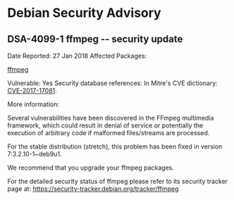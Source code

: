 
Debian Security Advisory
========================


DSA-4099-1 ffmpeg -- security update
------------------------------------



Date Reported:
27 Jan 2018
Affected Packages:

[ffmpeg](https://packages.debian.org/src:ffmpeg)

Vulnerable:
Yes
Security database references:
In Mitre's CVE dictionary: [CVE-2017-17081](https://security-tracker.debian.org/tracker/CVE-2017-17081).  

More information:

Several vulnerabilities have been discovered in the FFmpeg multimedia
framework, which could result in denial of service or potentially the
execution of arbitrary code if malformed files/streams are processed.


For the stable distribution (stretch), this problem has been fixed in
version 7:3.2.10-1~deb9u1.


We recommend that you upgrade your ffmpeg packages.


For the detailed security status of ffmpeg please refer to
its security tracker page at:
<https://security-tracker.debian.org/tracker/ffmpeg>





